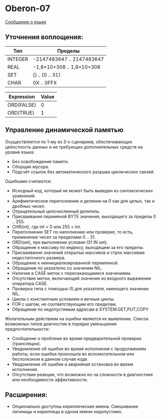 Oberon-07
===========

[Сообщение о языке](https://vostok-space.github.io/Oberon-report/)

## Уточнения воплощения:

| Тип      |  Пределы                    |
|----------|-----------------------------|
| INTEGER  | -2147483647  .. 2147483647  |
| REAL     | -1,8×10+308 .. 1,8×10+308   |
| SET      | \{} .. \{0 .. 31}           |
| CHAR     | 0X .. 0FFX                  |

| Expression | Value
|------------|------
| ORD(FALSE) | 0
| ORD(TRUE)  | 1

## Управление динамической памятью
Осуществляется по 1-му из 3-х сценариев, обеспечивающих целостность данных и
не требующих дополнительных средств на уровне языка:

 * Без освобождения памяти.
 * Сборщик мусора.
 * Подсчёт ссылок без автоматического разрыва циклических связей.

Ошибками считаются:

 * Исходный код, который не может быть выведен из синтаксических уравнений.
 * Арифметическое переполнение и деление на 0 как для целых, так и дробных чисел.
 * Отрицательный целочисленный делитель.
 * Присваивания переменой BYTE значения, выходящего за пределы 0 .. 255.
 * CHR(int), где  int < 0 или 255 < int.
 * Переполнение SET по наполнению или проверке, то есть, применение чисел за пределами 0 .. 31.
 * ORD(set), при выполнении условия (31 IN set).
 * Обращение к массиву по индексу, выходящем за его пределы.
 * Присваивание значений открытых массивов и строк массивам недостаточного размера.
 * Обращение к неинициализированной переменной.
 * Обращение по указателю со значеним NIL.
 * Наличие в CASE меток с пересекающимися значениями.
 * Отсутствие метки, включающей значение из входного выражения оператора CASE.
 * Проверка типа с помощью IS для указателя, имеющего значение NIL.
 * Циклы с константным условием и вечные циклы.
 * FOR с шагом, не соответствующим его пределам.
 * Обращение по недопустимым адресам в SYSTEM.GET,PUT,COPY

Желательным действием на ошибки является их выявление. Список возможных типов
диагностик в порядке уменьшения предпочтительности:

 * Сообщение о проблеме во время предварительной проверки (трансляции).
 * Уведомление об ошибке во время исполнения с продолжением работы, если ошибка
   произошла во вспомогательном или бесполезном в данном случае коде.
 * Уведомление об ошибке и аварийная остановка во время исполнения.
 * Отсутствие реакции, что возможно из-за сложности в диагностике или
   необходимости эффективности.

## Расширения:
 * Опционально доступны кириллические имена.
   Смешивание латиницы и кириллицы в одном имени недопустимо.
